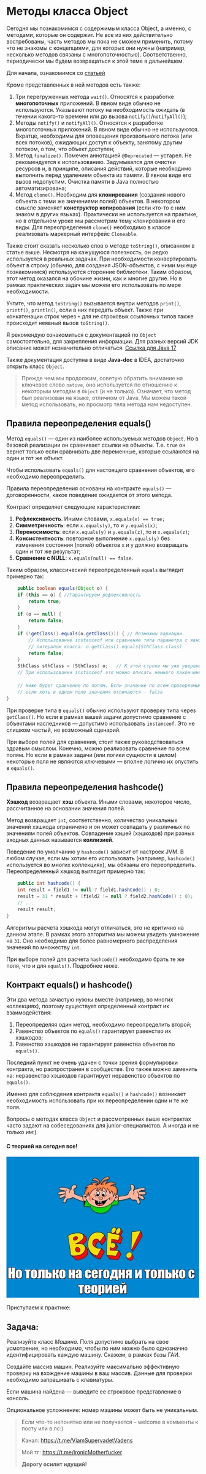 # Методы класса Object

Сегодня мы познакомимся с содержимым класса Object, а именно, с методами, которые он содержит. Не все из них
действительно востребованы, часть методов мы пока не сможем применить, потому что не знакомы с концепциями, для которых
они нужны (например, несколько методов связаны с многопоточностью). Соответственно, периодически мы будем возвращаться к
этой теме в дальнейшем.

Для начала, ознакомимся со [статьей](https://metanit.com/java/tutorial/3.9.php)

Кроме представленных в ней методов есть также:

1. Три перегруженных метода `wait()`. Относятся к разработке **многопоточных** приложений. В явном виде обычно не
   используются. Указывают потоку на необходимость ожидать (в течении какого-то времени или до
   вызова `notify()`/`notifyAll()`);
2. Методы `notify()` и `notifyAll()`. Относятся к разработке многопоточных приложений. В явном виде обычно не
   используются. Вкратце, необходимы для оповещения произвольного потока (или всех потоков), ожидающих доступ к объекту,
   занятому другим потоком, о том, что объект доступен;
3. Метод `finalize()`. Помечен аннотацией `@Deprecated` — устарел. Не рекомендуется к использованию. Задумывался для
   очистки ресурсов и, в принципе, описания действий, которые необходимо выполнить перед удалением объекта из памяти. В
   явном виде его вызов недопустим. Очистка памяти в Java полностью автоматизирована;
4. Метод `clone()`. Необходим для **клонирования** (создания нового объекта с теми же значениями полей) объектов. В
   некотором смысле заменяет **конструктор копирования** (если кто-то с ним знаком в других языках). Практически не
   используется на практике, но в отдельном уроке мы рассмотрим тему клонирования и его виды. Для
   переопределения `clone()` необходимо в классе реализовать маркерный интерфейс `Cloneable`.

Также стоит сказать несколько слов о методе `toString()`, описанном в статье выше. Несмотря на кажущуюся полезность, он
редко используется в реальных задачах. При необходимости конвертировать объект в строку (обычно, для создания
JSON-объектов, с ними мы еще познакомимся) используются сторонние библиотеки. Таким образом, этот метод оказался на
обочине жизни, как и многие другие. Но в рамках практических задач мы можем его использовать по мере необходимости.

Учтите, что метод `toString()` вызывается внутри методов `print()`, `printf()`, `println()`, если в них передать объект.
Также при конкатенации строк через `+` для не строковых ссылочных типов также происходит неявный вызов `toString()`.

Я рекомендую ознакомиться с документацией по `Object` самостоятельно, для закрепления информации. Для разных версий JDK
описание может незначительно
отличаться. [Ссылка для Java 17](https://docs.oracle.com/en/java/javase/17/docs/api/index.html)

Также документация доступна в виде **Java-doc** в IDEA, достаточно открыть класс `Object`.

> Прежде чем мы продолжим, советую обратить внимание на ключевое слово `native`, оно используется по отношению к
> некоторым методам в `Object` (и не только). Означает, что метод был реализован на языке, отличном от Java. Мы можем
> такой метод использовать, но просмотр тела метода нам недоступен.

## Правила переопределения equals()

Метод `equals()` — один из наиболее используемых методов `Object`. Но в базовой реализации он сравнивает ссылки на
объекты. Т.е. `true` он вернет только если сравнивать две переменные, которые ссылаются на один и тот же объект.

Чтобы использовать `equals()` для настоящего сравнения объектов, его необходимо переопределить.

Правила переопределения основаны на контракте `equals()` — договоренности, какое поведение ожидается от этого метода.

Контракт определяет следующие характеристики:

1. **Рефлексивность**. Иными словами, `x.equals(x) == true;`
2. **Симметричность**: если `x.equals(y)`, то и `y.equals(x)`;
3. **Переносимость**: если `x.equals(y)` и `y.equals(z)`, то и `x.equals(z)`;
4. **Консистентность**: повторное выполнение `x.equals(y)` без изменения состояния (полей) объектов `x` и `y` должно
   возвращать один и тот же результат;
5. **Сравнение с NULL**: `x.equals(null) == false`.

Таким образом, классический переопределенный `equals` выглядит примерно так:

```java
    public boolean equals(Object o) {
    if (this == o) { //Гарантируем рефлексивность
        return true;
    }
    if (o == null) {
        return false;
    }
    if (!getClass().equals(o.getClass())) { // Возможны вариации.
        // Использование instanceof или сравнение типа параметра с явно вызванным 
        // литералом класса: o.getClass().equals(SthClass.class)
        return false;
    }
    SthClass sthClass = (SthClass) o;   // К этой строке мы уже уверены, что тип верный и можно кастить. 
    // При использовании instanceof это можно описать немного лакончинее

    // Ниже будет сравнение по полям. Если значение по всем проверяемым полям совпадают возвращаем из метода true, 
    // если хоть в одном поле значения отличаются - false
}
```

При проверке типа в `equals()` обычно используют проверку типа через `getClass()`. Но если в рамках вашей задачи
допустимо сравнение с объектами наследников — допустимо использовать `instanceof`. Это не слишком частый, но возможный
сценарий.

При выборе полей для сравнения, стоит также руководствоваться здравым смыслом. Конечно, можно реализовать сравнение по
всем полям. Но если в рамках задачи (или логики сущности в целом) некоторые поля не являются ключевыми — вполне логично
их опустить в `equals()`.

## Правила переопределения hashcode()

**Хэшкод** возвращает **хэш** объекта. Иными словами, некоторое число, рассчитанное на основании значения полей.

Метод возвращает `int`, соответственно, количество уникальных значений хэшкода ограничено и он может совпадать у
различных по значениям полей объектов. Совпадение хэшей (хэшкодов) при разных входных данных называется **коллизией**.

Поведение по умолчанию у `hashcode()` зависит от настроек JVM. В любом случае, если мы хотим его использовать 
(например, `hashcode()` используется во многих коллекциях), мы обязаны его переопределить. Переопределенный хэшкод
выглядит примерно так:

```java
    public int hashcode() {
    int result = field1 != null ? field1.hashCode() : 0;
    result = 31 * result + (field2 != null ? field2.hashCode() : 0);
    // ...
    result result;
}
```

Алгоритмы расчета хэшкода могут отличаться, это не критично на данном этапе. В рамках этого алгоритма мы можем увидеть
умножение на `31`. Оно необходимо для более равномерного распределения значений по множеству `int`.

При выборе полей для расчета `hashcode()` необходимо брать те же поля, что и для `equals()`. Подробнее ниже.

## Контракт equals() и hashcode()

Эти два метода зачастую нужны вместе (например, во многих коллекциях), поэтому существует определенный контракт их
взаимодействия:

1. Переопределяя один метод, необходимо переопределить второй;
2. Равенство объектов по `equals()` гарантирует равенство их хэшкодов;
3. Равенство хэшкодов не гарантирует равенства объектов по `equals()`.

Последний пункт не очень удачен с точки зрения формулировки контракта, но распространен в сообществе. Его также можно
заменить на: неравенство хэшкодов гарантирует неравенство объектов по `equals()`.

Именно для соблюдения контракта `equals()` и `hashcode()` возникает необходимость использовать при их переопределении
одни и те же поля.

Вопросы о методах класса `Object` и рассмотренных выше контрактах часто задают на собеседованиях для
junior-специалистов. А иногда и не только им:)

#### С теорией на сегодня все!

![img.png](../../../commonmedia/defaultFooter.jpg)

Приступаем к практике:

## Задача:

Реализуйте класс _Машина_. Поля допустимо выбрать на свое усмотрение, но необходимо, чтобы по ним можно было
однозначно идентифицировать каждую машину. Скажем, в рамках базы ГАИ.

Создайте массив машин. Реализуйте максимально эффективную проверку на вхождение машины в ваш массив. Данные для проверки
необходимо запрашивать с клавиатуры.

Если машина найдена — выведите ее строковое представление в консоль.

Опциональное усложнение: номер машины может быть не уникальным.

> Если что-то непонятно или не получается – welcome в комменты к посту или в лс:)
>
> Канал: https://t.me/ViamSupervadetVadens
>
> Мой тг: https://t.me/ironicMotherfucker
>
> **Дорогу осилит идущий!**
